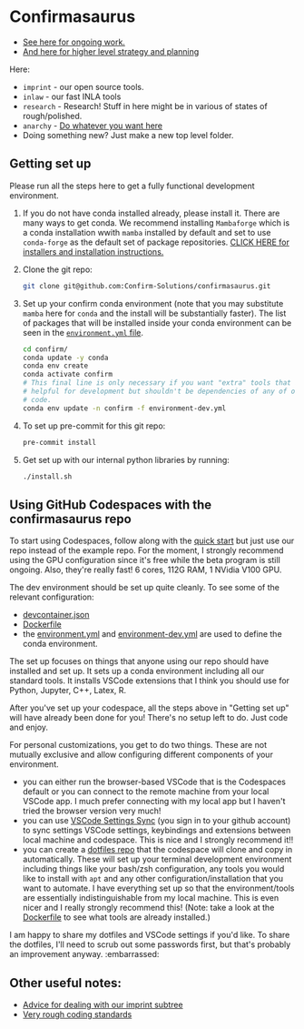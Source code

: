 # Confirmasaurus

- [See here for ongoing work.](https://github.com/orgs/Confirm-Solutions/projects/1/views/1)
- [And here for higher level strategy and planning](https://docs.google.com/document/d/1XhVMvYwWAb-27SIsYVME5pClfd-cnSDZxQh-3xJrrJ8/edit)

Here:
- `imprint` - our open source tools.
- `inlaw` - our fast INLA tools
- `research` - Research! Stuff in here might be in various of states of rough/polished.
- `anarchy` - [Do whatever you want here](anarchy/README.md)
- Doing something new? Just make a new top level folder.

## Getting set up

Please run all the steps here to get a fully functional development environment.

1. If you do not have conda installed already, please install it. There are
   many ways to get conda. We recommend installing `Mambaforge` which is a
   conda installation wwith `mamba` installed by default and set to use
   `conda-forge` as the default set of package repositories. [CLICK HERE for
   installers and installation
   instructions.](https://github.com/conda-forge/miniforge#mambaforge)
2. Clone the git repo:

    ```bash
    git clone git@github.com:Confirm-Solutions/confirmasaurus.git
    ```
3. Set up your confirm conda environment (note that you may substitute `mamba`
   here for `conda` and the install will be substantially faster). The list of
   packages that will be installed inside your conda environment can be seen in
   the [`environment.yml` file](environment.yml).

    ```bash
    cd confirm/
    conda update -y conda
    conda env create
    conda activate confirm
    # This final line is only necessary if you want "extra" tools that are
    # helpful for development but shouldn't be dependencies of any of our main
    # code.
    conda env update -n confirm -f environment-dev.yml
    ```
4. To set up pre-commit for this git repo:

    ```bash
    pre-commit install
    ```
5. Get set up with our internal python libraries by running:

    ```bash
    ./install.sh
    ```


## Using GitHub Codespaces with the confirmasaurus repo

To start using Codespaces, follow along with the [quick start](https://docs.github.com/en/codespaces/getting-started/quickstart) but just use our repo instead of the example repo. For the moment, I strongly recommend using the GPU configuration since it's free while the beta program is still ongoing. Also, they're really fast! 6 cores, 112G RAM, 1 NVidia V100 GPU.

The dev environment should be set up quite cleanly. To see some of the relevant configuration:
- [devcontainer.json](.devcontainer/devcontainer.json)
- [Dockerfile](.devcontainer/Dockerfile)
- the [environment.yml](environment.yml) and [environment-dev.yml](environment-dev.yml) are used to define the conda environment.

The set up focuses on things that anyone using our repo should have installed and set up. It sets up a conda environment including all our standard tools. It installs VSCode extensions that I think you should use for Python, Jupyter, C++, Latex, R.

After you've set up your codespace, all the steps above in "Getting set up" will have already been done for you! There's no setup left to do. Just code and enjoy.

For personal customizations, you get to do two things. These are not mutually exclusive and allow configuring different components of your environment.
- you can either run the browser-based VSCode that is the Codespaces default or you can connect to the remote machine from your local VSCode app. I much prefer connecting with my local app but I haven't tried the browser version very much! 
- you can use [VSCode Settings Sync](https://docs.github.com/en/codespaces/customizing-your-codespace/personalizing-github-codespaces-for-your-account#settings-sync) (you sign in to your github account) to sync settings VSCode settings, keybindings and extensions between local machine and codespace. This is nice and I strongly recommend it!!
- you can create a [dotfiles repo](https://docs.github.com/en/codespaces/customizing-your-codespace/personalizing-github-codespaces-for-your-account#dotfiles) that the codespace will clone and copy in automatically. These will set up your terminal development environment including things like your bash/zsh configuration, any tools you would like to install with `apt` and any other configuration/installation that you want to automate. I have everything set up so that the environment/tools are essentially indistinguishable from my local machine. This is even nicer and I really strongly recommend this! (Note: take a look at the [Dockerfile](.devcontainer/Dockerfile) to see what tools are already installed.)

I am happy to share my dotfiles and VSCode settings if you'd like. To share the dotfiles, I'll need to scrub out some passwords first, but that's probably an improvement anyway. :embarrassed:

## Other useful notes:

- [Advice for dealing with our imprint subtree](./docs/GitSubtree.md)
- [Very rough coding standards](./docs/standards.md)